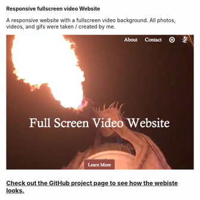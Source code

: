 **Responsive fullscreen video Website**

A responsive website with a fullscreen video background. All photos, videos, and gifs were taken / created by me.

![Screenshot](https://github.com/bryanmcdee/bryanmcdee.github.io/blob/master/img/full-screen-video-screenshot.png)

### [Check out the GitHub project page to see how the webiste looks.](https://bryanmcdee.github.io/Full-Screen-Background-Video-Website/)
